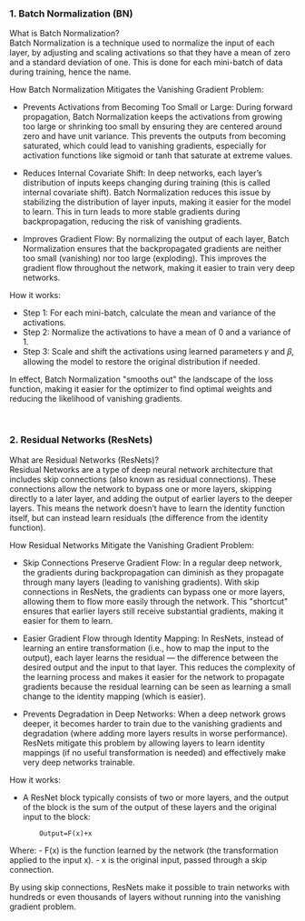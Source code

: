 ### 1. Batch Normalization (BN)
What is Batch Normalization? <br>
Batch Normalization is a technique used to normalize the input of each layer, by adjusting and scaling activations so that they have a mean of zero and a standard deviation of one. This is done for each mini-batch of data during training, hence the name.

How Batch Normalization Mitigates the Vanishing Gradient Problem:
- Prevents Activations from Becoming Too Small or Large: During forward propagation, Batch Normalization keeps the activations from growing too large or shrinking too small by ensuring they are centered around zero and have unit variance. This prevents the outputs from becoming saturated, which could lead to vanishing gradients, especially for activation functions like sigmoid or tanh that saturate at extreme values.

- Reduces Internal Covariate Shift: In deep networks, each layer’s distribution of inputs keeps changing during training (this is called internal covariate shift). Batch Normalization reduces this issue by stabilizing the distribution of layer inputs, making it easier for the model to learn. This in turn leads to more stable gradients during backpropagation, reducing the risk of vanishing gradients.

- Improves Gradient Flow: By normalizing the output of each layer, Batch Normalization ensures that the backpropagated gradients are neither too small (vanishing) nor too large (exploding). This improves the gradient flow throughout the network, making it easier to train very deep networks.

How it works:<br>
- Step 1: For each mini-batch, calculate the mean and variance of the activations.
- Step 2: Normalize the activations to have a mean of 0 and a variance of 1.
- Step 3: Scale and shift the activations using learned parameters 𝛾 and 𝛽, allowing the model to restore the original distribution if needed.

In effect, Batch Normalization "smooths out" the landscape of the loss function, making it easier for the optimizer to find optimal weights and reducing the likelihood of vanishing gradients.

<br>

### 2. Residual Networks (ResNets)
What are Residual Networks (ResNets)? <br>
Residual Networks are a type of deep neural network architecture that includes skip connections (also known as residual connections). These connections allow the network to bypass one or more layers, skipping directly to a later layer, and adding the output of earlier layers to the deeper layers. This means the network doesn’t have to learn the identity function itself, but can instead learn residuals (the difference from the identity function).

How Residual Networks Mitigate the Vanishing Gradient Problem:
- Skip Connections Preserve Gradient Flow: In a regular deep network, the gradients during backpropagation can diminish as they propagate through many layers (leading to vanishing gradients). With skip connections in ResNets, the gradients can bypass one or more layers, allowing them to flow more easily through the network. This "shortcut" ensures that earlier layers still receive substantial gradients, making it easier for them to learn.

- Easier Gradient Flow through Identity Mapping: In ResNets, instead of learning an entire transformation (i.e., how to map the input to the output), each layer learns the residual — the difference between the desired output and the input to that layer. This reduces the complexity of the learning process and makes it easier for the network to propagate gradients because the residual learning can be seen as learning a small change to the identity mapping (which is easier).

- Prevents Degradation in Deep Networks: When a deep network grows deeper, it becomes harder to train due to the vanishing gradients and degradation (where adding more layers results in worse performance). ResNets mitigate this problem by allowing layers to learn identity mappings (if no useful transformation is needed) and effectively make very deep networks trainable.

How it works:<br>
- A ResNet block typically consists of two or more layers, and the output of the block is the sum of the output of these layers and the original input to the block:

          Output=F(x)+x
Where:
    - F(x) is the function learned by the network (the transformation applied to the input x).
    - x is the original input, passed through a skip connection.

By using skip connections, ResNets make it possible to train networks with hundreds or even thousands of layers without running into the vanishing gradient problem.
